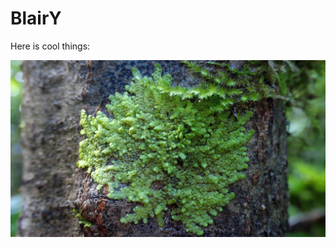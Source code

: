 # BlairY

Here is cool things:

![Radula_complanata_3](https://github.com/polarblairx/BlairY/blob/main/Radula_complanata_3.jpg)
